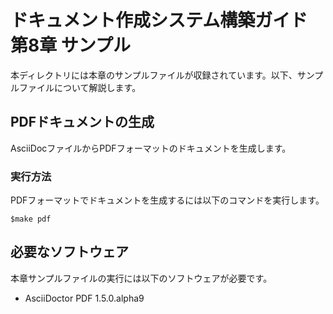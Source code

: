 # ドキュメント作成システム構築ガイド 第8章 サンプル

本ディレクトリには本章のサンプルファイルが収録されています。以下、サンプルファイルについて解説します。

## PDFドキュメントの生成

AsciiDocファイルからPDFフォーマットのドキュメントを生成します。

### 実行方法

PDFフォーマットでドキュメントを生成するには以下のコマンドを実行します。

```
$make pdf
```

## 必要なソフトウェア

本章サンプルファイルの実行には以下のソフトウェアが必要です。

- AsciiDoctor PDF 1.5.0.alpha9

